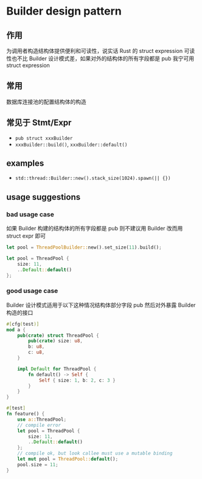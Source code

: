 # Builder design pattern

## 作用
为调用者构造结构体提供便利和可读性，说实话 Rust 的 struct expression 可读性也不比 Builder 设计模式差，如果对外的结构体的所有字段都是 pub 我宁可用 struct expression

## 常用
数据库连接池的配置结构体的构造

## 常见于 Stmt/Expr
- `pub struct xxxBuilder`
- `xxxBuilder::build()`, `xxxBuilder::default()`

## examples
- `std::thread::Builder::new().stack_size(1024).spawn(|| {})`

## usage suggestions

### bad usage case
如果 Builder 构建的结构体的所有字段都是 pub 则不建议用 Builder 改而用 struct expr 即可

```rust
let pool = ThreadPoolBuilder::new().set_size(11).build();

let pool = ThreadPool {
    size: 11,
    ..Default::default()
};
```

### good usage case
Builder 设计模式适用于以下这种情况结构体部分字段 pub 然后对外暴露 Builder 构造的接口

```rust
#[cfg(test)]
mod a {
    pub(crate) struct ThreadPool {
        pub(crate) size: u8,
        b: u8,
        c: u8,
    }

    impl Default for ThreadPool {
        fn default() -> Self {
            Self { size: 1, b: 2, c: 3 }
        }
    }
}

#[test]
fn feature() {
    use a::ThreadPool;
    // compile error
    let pool = ThreadPool {
        size: 11,
        ..Default::default()
    };
    // compile ok, but look callee must use a mutable binding
    let mut pool = ThreadPool::default();
    pool.size = 11;
}
```
